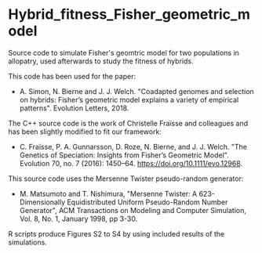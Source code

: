 # Hybrid_fitness_Fisher_geometric_model

Source code to simulate Fisher's geomtric model for two populations in allopatry, used afterwards to study the fitness of hybrids.

This code has been used for the paper:

* A. Simon, N. Bierne and J. J. Welch. "Coadapted genomes and selection on hybrids: Fisher’s geometric model explains a variety of empirical patterns". Evolution Letters, 2018.

The C++ source code is the work of Christelle Fraïsse and colleagues and has been slightly modified to fit our framework:

* C. Fraïsse, P. A. Gunnarsson, D. Roze, N. Bierne, and J. J. Welch. "The Genetics of Speciation: Insights from Fisher’s Geometric Model". Evolution 70, no. 7 (2016): 1450–64. https://doi.org/10.1111/evo.12968.

This source code uses the Mersenne Twister pseudo-random generator:

* M. Matsumoto and T. Nishimura, "Mersenne Twister: A 623-Dimensionally
Equidistributed Uniform Pseudo-Random Number Generator", ACM Transactions on
Modeling and Computer Simulation, Vol. 8, No. 1, January 1998, pp 3-30.

R scripts produce Figures S2 to S4 by using included results of the simulations.
